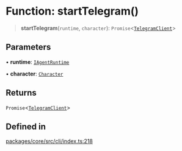 # Function: startTelegram()

> **startTelegram**(`runtime`, `character`): `Promise`\<[`TelegramClient`](../classes/TelegramClient.md)\>

## Parameters

• **runtime**: [`IAgentRuntime`](../interfaces/IAgentRuntime.md)

• **character**: [`Character`](../type-aliases/Character.md)

## Returns

`Promise`\<[`TelegramClient`](../classes/TelegramClient.md)\>

## Defined in

[packages/core/src/cli/index.ts:218](https://github.com/ai16z/eliza/blob/main/packages/core/src/cli/index.ts#L218)
